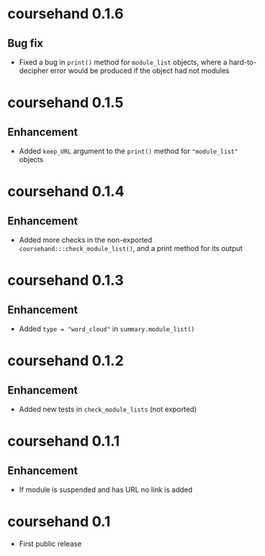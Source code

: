 # coursehand 0.1.6

## Bug fix

+ Fixed a bug in `print()` method for `module_list` objects, where a hard-to-decipher error would be produced if the object had not modules

# coursehand 0.1.5

## Enhancement

+ Added `keep_URL` argument to the `print()` method for `"module_list"` objects

# coursehand 0.1.4

## Enhancement

+ Added more checks in the non-exported `coursehand:::check_module_list()`, and a print method for its output


# coursehand 0.1.3

## Enhancement

+ Added `type = "word_cloud"` in `summary.module_list()`

# coursehand 0.1.2

## Enhancement
+ Added new tests in `check_module_lists` (not exported)

# coursehand 0.1.1

## Enhancement
* If module is suspended and has URL no link is added

# coursehand 0.1

* First public release
